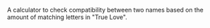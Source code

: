 A calculator to check compatibility between two names based on the amount of matching letters in "True Love".
